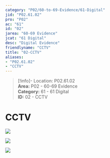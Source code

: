 ```yaml
---  
category: "P02/60-to-69-Evidence/61-Digital"  
jid: "P02.61.02"  
pro: "P02"  
ac: "61"  
id: "02"  
jarea: "60-69 Evidence"  
jcat: "61 Digital"  
desc: "Digital Evidence"  
friendlyname: "CCTV"  
title: "02-CCTV"  
aliases:   
- "P02.61.02"  
- "CCTV"  
---  
```

>[!info]- Location: P02.61.02  
>**Area:** P02 - 60-69 Evidence  
>**Category:** 61 - 61 Digital  
>**ID:** 02 - CCTV  
  
# CCTV  
  
![](../../20-to-29-Case-Files/21-File-Notes/03-Affidavit.md##^nqxr-)  
  
![](../../20-to-29-Case-Files/21-File-Notes/03-Affidavit.md##^ccr9m)  
  
![](../../20-to-29-Case-Files/21-File-Notes/03-Affidavit.md##^buz6d)  
